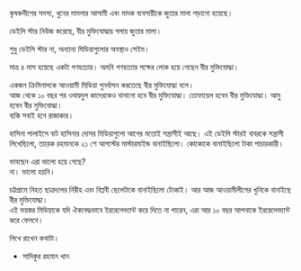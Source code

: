 কৃষকলীগের সদস্য, খুনের মামলার আসামী এবং মাদক ব্যবসায়ীকে জুতার মালা পড়ানো হয়েছে। 
 
ডেইলি স্টার নিউজ করেছে, বীর মুক্তিযোদ্ধার গলায় জুতার মালা। 
 
শুধু ডেইলি স্টার না, অন্যান্য মিডিয়াগুলোর অবস্থাও সেইম।
 
মাত্র ৪ মাস হয়েছে একটা গণহত্যার। অমনি গণহত্যার পক্ষের লোক হয়ে গেছেন বীর মুক্তিযোদ্ধা। 
 
একজন ক্রিমিনালকে আওয়ামী মিডিয়া পুনর্বাসন করতেছে বীর মুক্তিযোদ্ধা বলে।  
আজ থেকে ১০ বছর পর ওবায়দুল কাদেরকেও বানানো হবে বীর মুক্তিযোদ্ধা। তোফায়েল হবেন বীর মুক্তিযোদ্ধা। আমু হবেন বীর মুক্তিযোদ্ধা।  
বাকি সবাই হবে রাজাকার।
 
হাসিনা পালাইসে বাট হাসিনার দোসর মিডিয়াগুলো আগের মতোই সন্ত্রাসীই আছে। এই ডেইলি স্টারই বাবরকে সন্ত্রাসী লিখেছিলো, তারেক রহমানকে ২১ শে আগস্টের মাস্টারমাইন্ড বানাইছিলো। কোকোকে বানাইছিলো টাকা পাচারকারী। 

ভাবছেন এরা ভালো হয়ে গেছে?  
না। ভালো হয়নি। 
 
চট্টগ্রামে নিহত ছাত্রদলের নিরীহ এবং বিপ্লবী ছেলেটাকে বানাইছিলো টোকাই। আর আজ আওয়ামীলীগের খুনিকে বানাইছে বীর মুক্তিযোদ্ধা।  
এই ভয়ঙ্কর মিডিয়াকে যদি ঐক্যবদ্ধভাবে ইররেলেভ্যান্ট করে দিতে না পারেন, এরা আর ১০ বছর আপনাকে ইররেলেভ্যান্ট করে ফেলবে। 
 
লিখে রাখেন কথাটা।

- সাদিকুর রহমান খান
